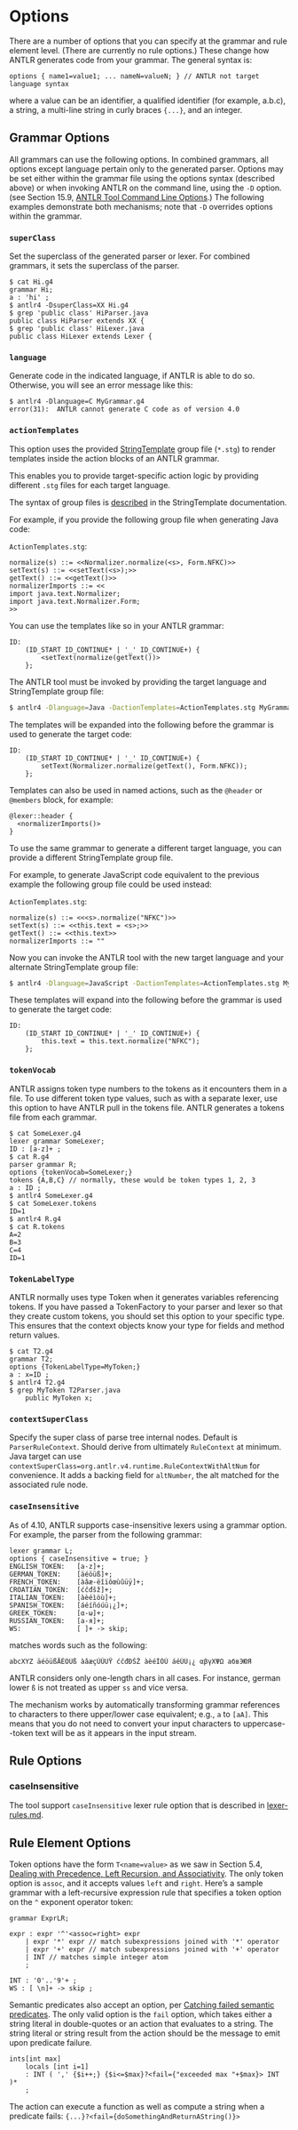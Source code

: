 # Options

There are a number of options that you can specify at the grammar and rule element level. (There are currently no rule options.) These change how ANTLR generates code from your grammar. The general syntax is:

```
options { name1=value1; ... nameN=valueN; } // ANTLR not target language syntax
```

where a value can be an identifier, a qualified identifier (for example, a.b.c), a string, a multi-line string in curly braces `{...}`, and an integer.

## Grammar Options

All grammars can use the following options. In combined grammars, all options except language pertain only to the generated parser. Options may be set either within the grammar file using the options syntax (described above) or when invoking ANTLR on the command line, using the `-D` option. (see Section 15.9, [ANTLR Tool Command Line Options](tool-options.md).) The following examples demonstrate both mechanisms; note that `-D` overrides options within the grammar.

### `superClass`

Set the superclass of the generated parser or lexer. For combined grammars, it sets the superclass of the parser.

```
$ cat Hi.g4
grammar Hi;
a : 'hi' ;
$ antlr4 -DsuperClass=XX Hi.g4
$ grep 'public class' HiParser.java
public class HiParser extends XX {
$ grep 'public class' HiLexer.java
public class HiLexer extends Lexer {
```

### `language`

Generate code in the indicated language, if ANTLR is able to do so. Otherwise, you will see an error message like this:

```
$ antlr4 -Dlanguage=C MyGrammar.g4
error(31):  ANTLR cannot generate C code as of version 4.0
```

### `actionTemplates`

This option uses the provided [StringTemplate](https://www.stringtemplate.org/) group file (`*.stg`) to render templates inside the action blocks of an ANTLR grammar.

This enables you to provide target-specific action logic by providing different `.stg` files for each target language.

The syntax of group files is [described](https://github.com/antlr/stringtemplate4/blob/master/doc/groups.md) in the StringTemplate documentation.

For example, if you provide the following group file when generating Java code:

`ActionTemplates.stg`:
```string-template
normalize(s) ::= <<Normalizer.normalize(<s>, Form.NFKC)>>
setText(s) ::= <<setText(<s>);>>
getText() ::= <<getText()>>
normalizerImports ::= <<
import java.text.Normalizer;
import java.text.Normalizer.Form;
>>
```

You can use the templates like so in your ANTLR grammar:

```antlrv4
ID:
    (ID_START ID_CONTINUE* | '_' ID_CONTINUE+) {
        <setText(normalize(getText())>
    };
```

The ANTLR tool must be invoked by providing the target language and StringTemplate group file:

```bash
$ antlr4 -Dlanguage=Java -DactionTemplates=ActionTemplates.stg MyGrammar.g4
```

The templates will be expanded into the following before the grammar is used to generate the target code:

```antlrv4
ID:
    (ID_START ID_CONTINUE* | '_' ID_CONTINUE+) {
        setText(Normalizer.normalize(getText(), Form.NFKC));
    };
```

Templates can also be used in named actions, such as the `@header` or `@members` block, for example:

```antlrv4
@lexer::header {
  <normalizerImports()>
}
```

To use the same grammar to generate a different target language, you can provide a different StringTemplate group file.

For example, to generate JavaScript code equivalent to the previous example the following group file could be used instead:

`ActionTemplates.stg`:
```string-template
normalize(s) ::= <<<s>.normalize("NFKC")>>
setText(s) ::= <<this.text = <s>;>>
getText() ::= <<this.text>>
normalizerImports ::= ""
```

Now you can invoke the ANTLR tool with the new target language and your alternate StringTemplate group file:

```bash
$ antlr4 -Dlanguage=JavaScript -DactionTemplates=ActionTemplates.stg MyGrammar.g4
```

These templates will expand into the following before the grammar is used to generate the target code:

```antlrv4
ID:
    (ID_START ID_CONTINUE* | '_' ID_CONTINUE+) {
        this.text = this.text.normalize("NFKC");
    };
```

### `tokenVocab`

ANTLR assigns token type numbers to the tokens as it encounters them in a file. To use different token type values, such as with a separate lexer, use this option to have ANTLR pull in the <fileextension>tokens</fileextension> file. ANTLR generates a <fileextension>tokens</fileextension> file from each grammar.

```
$ cat SomeLexer.g4
lexer grammar SomeLexer;
ID : [a-z]+ ;
$ cat R.g4
parser grammar R;
options {tokenVocab=SomeLexer;}
tokens {A,B,C} // normally, these would be token types 1, 2, 3
a : ID ;
$ antlr4 SomeLexer.g4
$ cat SomeLexer.tokens 
ID=1
$ antlr4 R.g4
$ cat R.tokens
A=2
B=3
C=4
ID=1
```

### `TokenLabelType`

ANTLR normally uses type <class>Token</class> when it generates variables referencing tokens. If you have passed a <class>TokenFactory</class> to your parser and lexer so that they create custom tokens, you should set this option to your specific type. This ensures that the context objects know your type for fields and method return values.

```
$ cat T2.g4
grammar T2;
options {TokenLabelType=MyToken;}
a : x=ID ;
$ antlr4 T2.g4
$ grep MyToken T2Parser.java
    public MyToken x;
```

### `contextSuperClass`

Specify the super class of parse tree internal nodes. Default is `ParserRuleContext`. Should derive from ultimately `RuleContext` at minimum.
Java target can use `contextSuperClass=org.antlr.v4.runtime.RuleContextWithAltNum` for convenience. It adds a backing field for `altNumber`, the alt matched for the associated rule node.

### `caseInsensitive`

As of 4.10, ANTLR supports case-insensitive lexers using a grammar option. For example, the parser from the following grammar:

```g4
lexer grammar L;
options { caseInsensitive = true; }
ENGLISH_TOKEN:   [a-z]+;
GERMAN_TOKEN:    [äéöüß]+;
FRENCH_TOKEN:    [àâæ-ëîïôœùûüÿ]+;
CROATIAN_TOKEN:  [ćčđšž]+;
ITALIAN_TOKEN:   [àèéìòù]+;
SPANISH_TOKEN:   [áéíñóúü¡¿]+;
GREEK_TOKEN:     [α-ω]+;
RUSSIAN_TOKEN:   [а-я]+;
WS:              [ ]+ -> skip;
```

matches words such as the following:

```
abcXYZ äéöüßÄÉÖÜß àâæçÙÛÜŸ ćčđĐŠŽ àèéÌÒÙ áéÚÜ¡¿ αβγΧΨΩ абвЭЮЯ
```

ANTLR considers only one-length chars in all cases. For instance, german lower `ß` is not treated as upper `ss` and vice versa.

The mechanism works by automatically transforming grammar references to characters to there upper/lower case equivalent; e.g., `a` to `[aA]`. This means that you do not need to convert your input characters to uppercase--token text will be as it appears in the input stream.

## Rule Options

### caseInsensitive

The tool support `caseInsensitive` lexer rule option that is described in [lexer-rules.md](lexer-rules.md#caseinsensitive).

## Rule Element Options

Token options have the form `T<name=value>` as we saw in Section 5.4, [Dealing with Precedence, Left Recursion, and Associativity](http://pragprog.com/book/tpantlr2/the-definitive-antlr-4-reference). The only token option is `assoc`, and it accepts values `left` and `right`. Here’s a sample grammar with a left-recursive expression rule that specifies a token option on the `^` exponent operator token:

```
grammar ExprLR;
 	 
expr : expr '^'<assoc=right> expr
 	| expr '*' expr // match subexpressions joined with '*' operator
 	| expr '+' expr // match subexpressions joined with '+' operator
 	| INT // matches simple integer atom
 	;
 	 
INT : '0'..'9'+ ;
WS : [ \n]+ -> skip ;
```

Semantic predicates also accept an option, per [Catching failed semantic predicates](http://pragprog.com/book/tpantlr2/the-definitive-antlr-4-reference). The only valid option is the `fail` option, which takes either a string literal in double-quotes or an action that evaluates to a string. The string literal or string result from the action should be the message to emit upon predicate failure.

```
ints[int max]
 	locals [int i=1]
 	: INT ( ',' {$i++;} {$i<=$max}?<fail={"exceeded max "+$max}> INT )*
 	;
```

The action can execute a function as well as compute a string when a predicate fails: `{...}?<fail={doSomethingAndReturnAString()}>`
